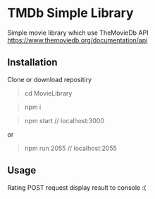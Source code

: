 # TMDb Simple Library

Simple movie library which use TheMovieDb API https://www.themoviedb.org/documentation/api 

## Installation

Clone or download repositiry

> cd MovieLibrary

> npm i

> npm start // localhost:3000

or

> npm run 2055 // localhost:2055

## Usage

Rating POST request display result to console :(